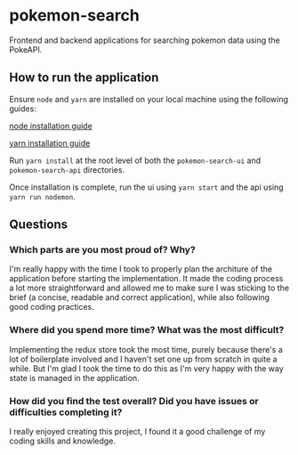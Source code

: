 # pokemon-search
Frontend and backend applications for searching pokemon data using the PokeAPI.
## How to run the application
Ensure `node` and `yarn` are installed on your local machine using the following guides:

[node installation guide](https://nodejs.org/en/download/)

[yarn installation guide](https://classic.yarnpkg.com/lang/en/docs/install)

Run `yarn install` at the root level of both the `pokemon-search-ui` and `pokemon-search-api` directories.

Once installation is complete, run the ui using `yarn start` and the api using `yarn run nodemon`.

## Questions

### Which parts are you most proud of? Why?
I'm really happy with the time I took to properly plan the architure of the application before starting the implementation. It made the coding process a lot more straightforward and allowed me to make sure I was sticking to the brief (a concise, readable and correct application), while also following good coding practices.
### Where did you spend more time? What was the most difficult?
Implementing the redux store took the most time, purely because there's a lot of boilerplate involved and I haven't set one up from scratch in quite a while. But I'm glad I took the time to do this as I'm very happy with the way state is managed in the application.
### How did you find the test overall? Did you have issues or difficulties completing it?
I really enjoyed creating this project, I found it a good challenge of my coding skills and knowledge.